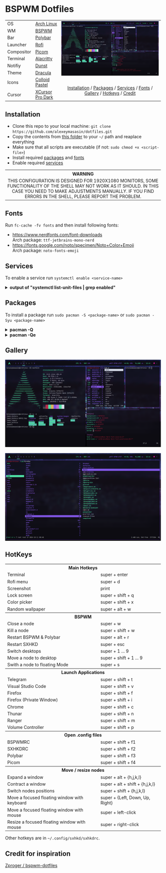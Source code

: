 <h1 align="left">BSPWM Dotfiles</h1> 

<table>
      <tr>
            <td>OS</td>
            <td><a target="_blank" href="https://archlinux.org/">Arch Linux</a></td>
            <td rowspan="10">
                  <img align="center" src="https://raw.githubusercontent.com/alexeymasasin/dotfiles/refs/heads/main/images/bspwm.png"/>
                  <br/><br/>
                  <p align="center">
                        <a href="#installation">Installation</a> / <a href="#packages">Packages</a> / <a href="#services">Services</a> / <a href="#fonts">Fonts</a>  / <a href="#gallery">Gallery</a> / <a href="#hotkeys">Hotkeys</a> / <a href="#credit">Credit</a> 
                  </p>
            </td>
      </tr>
      <tr>
            <td>WM</td>
            <td><a target="_blank" href="https://github.com/baskerville/bspwm">BSPWM</a></td>
      </tr>
      <tr>
            <td>Bar</td>
            <td><a target="_blank" href="https://github.com/polybar/polybar">Polybar</a></td>
      </tr>
      <tr>
            <td>Launcher</td>
            <td><a target="_blank" href="https://github.com/davatorium/rofi">Rofi</a></td>
      </tr>
      <tr>
            <td>Compositor</td>
            <td><a target="_blank" href="https://github.com/FT-Labs/picom">Picom</a></td>
      </tr>
      <tr>
            <td>Terminal</td>
            <td><a href="https://alacritty.org/">Alacritty</a></td>
      </tr>
      <tr>
            <td>Notifiy</td>
            <td><a target="_blank" href="https://github.com/dunst-project/dunst">Dunst</a></td>
      </tr>
      <tr>
            <td>Theme</td>
            <td><a target="_blank" href="https://draculatheme.com/gtk">Dracula</a></td>
      </tr>
      <tr>
            <td>Icons</td>
            <td><a target="_blank" href="https://www.gnome-look.org/p/2200291">Colloid Pastel</a></td>
      </tr>
      <tr>
            <td>Cursor</td>
            <td><a target="_blank" href="https://www.gnome-look.org/p/1481466">XCursor Pro Dark</a></td>
      </tr>
      
</table>

<h2 id="installation">Installation</h2>

- Clone this repo to your local machine: `git clone https://github.com/alexeymasasin/dotfiles.git`
- Copy the contents from [this folder](https://github.com/alexeymasasin/dotfiles/tree/main/bspwm) to your `~/` path and reaplace everything
- Make sure that all scripts are executable (if not: `sudo chmod +x <script-file>`)
- Install required <a href="#packages">packages</a> and <a href="#fonts">fonts</a>
- Enable required <a href="#services">services</a>

<table align="center">
   <tr>
      <th align="center">
         WARNING
      </th>
   </tr>
   <tr>
      <td align="center">
        THIS CONFIGURATION IS DESIGNED FOR 1920X1080 MONITORS,
        SOME FUNCTIONALITY OF THE SHELL MAY NOT WORK AS IT SHOULD.
        IN THIS CASE YOU NEED TO MAKE ADJUSTMENTS MANUALLY.
        IF YOU FIND ERRORS IN THE SHELL, PLEASE REPORT THE PROBLEM.
   </tr>
</table>

<h2 id="fonts">Fonts</h2>

Run `fc-cache -fv fonts` and then install following fonts:
- https://www.nerdfonts.com/font-downloads <br>
      Arch package: `ttf-jetbrains-mono-nerd`
- https://fonts.google.com/noto/specimen/Noto+Color+Emoji <br>
      Arch package: `noto-fonts-emoji`

<h2 id="services">Services</h2>

To enable a service run `systemctl enable <service-name>`
      
<details>
      <summary><b>output of "systemctl list-unit-files | grep enabled"</b></summary>
      
      bluetooth-autoconnect.service                enabled         disabled
      bluetooth.service                            enabled         disabled
      getty@.service                               enabled         enabled
      ly.service                                   enabled         disabled
      NetworkManager-dispatcher.service            enabled         disabled
      NetworkManager-wait-online.service           enabled         disabled
      NetworkManager.service                       enabled         disabled
      openrgb.service                              enabled         disabled
      systemd-boot-update.service                  disabled        enabled
      systemd-confext.service                      disabled        enabled
      systemd-fsck-root.service                    enabled-runtime disabled
      systemd-homed-activate.service               disabled        enabled
      systemd-homed.service                        disabled        enabled
      systemd-network-generator.service            disabled        enabled
      systemd-networkd-wait-online.service         disabled        enabled
      systemd-networkd.service                     disabled        enabled
      systemd-pstore.service                       disabled        enabled
      systemd-remount-fs.service                   enabled-runtime disabled
      systemd-resolved.service                     disabled        enabled
      systemd-sysext.service                       disabled        enabled
      systemd-timesyncd.service                    enabled         enabled
      systemd-journald-audit.socket                disabled        enabled
      systemd-mountfsd.socket                      disabled        enabled
      systemd-nsresourced.socket                   disabled        enabled
      systemd-userdbd.socket                       enabled         enabled
      machines.target                              disabled        enabled
      reboot.target                                disabled        enabled
      remote-cryptsetup.target                     disabled        enabled
      remote-fs.target                             enabled         enabled
      fstrim.timer                                 enabled         disabled
</details>

<h2 id="packages">Packages</h2>

To install a package run `sudo pacman -S <package-name>` or `sudo pacman -Syu <package-name>`

<details>  
  <summary><b>pacman -Q</b></summary>      
  
  ```
a52dec
abseil-cpp
acl
ada
adobe-source-code-pro-fonts
adwaita-cursors
adwaita-icon-theme
adwaita-icon-theme-legacy
alacritty
alsa-card-profiles
alsa-lib
alsa-topology-conf
alsa-ucm-conf
alsa-utils
amd-ucode
aom
archlinux-keyring
argon2
aribb24
at-spi2-core
attr
audit
autoconf
automake
avahi
base
base-devel
bash
binutils
bison
blueberry
bluetooth-autoconnect
bluez
bluez-libs
bluez-tools
bluez-utils
brotli
bspwm
bzip2
c-ares
ca-certificates
ca-certificates-mozilla
ca-certificates-utils
cairo
cairomm-1.16
cantarell-fonts
coreutils
cryptsetup
curl
dav1d
db5.3
dbus
dbus-broker
dbus-broker-units
dbus-units
dconf
debugedit
default-cursors
deskreen
desktop-file-utils
device-mapper
diffutils
discord
dmenu
double-conversion
duktape
dunst
e2fsprogs
efibootmgr
efivar
ell
exo
expat
faad2
fakeroot
feh
ffmpeg
ffmpeg4.4
fftw
file
filesystem
findutils
firefox
flac
flameshot
flex
fontconfig
freeglut
freetype2
fribidi
fuse-common
fuse2
fuse3
gawk
gc
gcc
gcc-libs
gcr-4
gdbm
gdk-pixbuf2
gettext
giflib
girara
git
glib-networking
glib2
glibc
glibmm-2.68
glslang
glu
gmp
gnome-bluetooth
gnu-free-fonts
gnupg
gnutls
gobject-introspection-runtime
google-chrome
gperftools
gpgme
gpick
gpm
graphene
graphite
grep
groff
grub
gsettings-desktop-schemas
gsettings-system-schemas
gsm
gssdp
gst-plugin-pipewire
gst-plugins-bad-libs
gst-plugins-base-libs
gstreamer
gtest
gtk-update-icon-cache
gtk2
gtk3
gtk4
gtkmm-4.0
guile
gupnp
gupnp-igd
gvfs
gzip
harfbuzz
hicolor-icon-theme
hidapi
highway
htop
hunspell
hwdata
i2c-tools
i3lock
iana-etc
icu
imath
imlib2
intel-gmmlib
intel-media-driver
iproute2
iptables
iputils
iso-codes
iwd
jansson
jasper
jbigkit
json-c
json-glib
jsoncpp
kbd
kcoreaddons
keyutils
kguiaddons5
kmod
krb5
l-smash
lame
lcms2
libappindicator-gtk3
libarchive
libass
libassuan
libasyncns
libatasmart
libavc1394
libb2
libblockdev
libblockdev-crypto
libblockdev-fs
libblockdev-loop
libblockdev-mdraid
libblockdev-nvme
libblockdev-part
libblockdev-swap
libbluray
libbpf
libbs2b
libbytesize
libcanberra
libcap
libcap-ng
libcdio
libcdio-paranoia
libcloudproviders
libcolord
libconfig
libcups
libdaemon
libdatrie
libdbusmenu-glib
libdbusmenu-gtk3
libdca
libdeflate
libdispatch
libdovi
libdrm
libdvbpsi
libdvdnav
libdvdread
libebml
libedit
libelf
libepoxy
libev
libevdev
libevent
libexif
libfdk-aac
libffi
libfontenc
libfreeaptx
libgcrypt
libgirepository
libglvnd
libgnomekbd
libgpg-error
libgtop
libgudev
libice
libidn
libidn2
libiec61883
libinput
libisl
libjpeg-turbo
libjxl
libksba
liblc3
libldac
libldap
libluv
libmad
libmatroska
libmfx
libmm-glib
libmng
libmnl
libmodplug
libmpc
libmpcdec
libmpdclient
libmpeg2
libmysofa
libndp
libnetfilter_conntrack
libnewt
libnfnetlink
libnftnl
libnghttp2
libnghttp3
libnice
libnl
libnm
libnma
libnma-common
libnotify
libnsl
libnvme
libogg
libomxil-bellagio
libopenmpt
libp11-kit
libpcap
libpciaccess
libpgm
libpipewire
libplacebo
libpng
libproxy
libpsl
libptytty
libpulse
libraw1394
librsvg
libsamplerate
libsasl
libseccomp
libsecret
libsigc++-3.0
libsm
libsndfile
libsodium
libsoup3
libsoxr
libssh
libssh2
libstemmer
libsynctex
libsysprof-capture
libtar
libtasn1
libteam
libthai
libtheora
libtiff
libtirpc
libtool
libunibreak
libunistring
libunwind
libupnp
libusb
libutf8proc
libuv
libva
libva-intel-driver
libva-mesa-driver
libvdpau
libverto
libvlc
libvorbis
libvpl
libvpx
libvterm
libwacom
libwebp
libwireplumber
libx11
libxau
libxcb
libxcomposite
libxcrypt
libxcursor
libxcvt
libxdamage
libxdg-basedir
libxdmcp
libxext
libxfce4ui
libxfce4util
libxfixes
libxfont2
libxft
libxi
libxinerama
libxkbcommon
libxkbcommon-x11
libxkbfile
libxklavier
libxml2
libxmu
libxpm
libxrandr
libxrender
libxshmfence
libxss
libxt
libxtst
libxv
libxxf86vm
licenses
lilv
linux
linux-api-headers
linux-firmware
linux-firmware-whence
llvm-libs
lm_sensors
lmdb
lsof
lua
lua51-lpeg
luajit
lv2
lxappearance
ly
lz4
lzo
m4
mailcap
make
mbedtls2
md4c
mdadm
mesa
minizip
mkinitcpio
mkinitcpio-busybox
mobile-broadband-provider-info
mpdecimal
mpfr
mpg123
msgpack-c
mtdev
nano
ncurses
neofetch
neovim
nettle
network-manager-applet
networkmanager
nm-connection-editor
node-gyp
nodejs-lts-iron
nodejs-nopt
noto-fonts-cjk
noto-fonts-emoji
npm
npth
nspr
nss
ntfs-3g
ocl-icd
openal
opencore-amr
openexr
openh264
openjpeg2
openrgb
openssh
openssl
opus
orc
os-prober
p11-kit
pacman
pacman-mirrorlist
pam
pambase
pango
pangomm-2.48
parted
patch
pavucontrol
pciutils
pcre
pcre2
pcsclite
perl
perl-error
perl-mailtools
perl-timedate
picom
pinentry
pipewire
pipewire-alsa
pipewire-audio
pipewire-jack
pixman
pkgconf
polkit
polybar
popt
portaudio
procps-ng
protobuf
psmisc
pulseaudio
pulseaudio-bluetooth
python
python-dbus
python-gobject
python-prctl
python-setproctitle
qt5-base
qt5-declarative
qt5-svg
qt5-translations
qt5-wayland
qt5-x11extras
qt6-base
qt6-declarative
qt6-imageformats
qt6-svg
qt6-translations
qt6-wayland
ranger
rav1e
readline
ripgrep
rnnoise
rofi
rtkit
rubberband
rxvt-unicode
rxvt-unicode-terminfo
sbc
sdl2
sed
semver
serd
shaderc
shadow
shared-mime-info
slang
smartmontools
snappy
sord
sound-theme-freedesktop
speex
speexdsp
spirv-tools
sqlite
sratom
srt
startup-notification
sudo
svt-av1
sxhkd
systemd
systemd-libs
systemd-sysvcompat
taglib
tar
tdb
telegram-desktop
texinfo
thunar
thunar-volman
tinysparql
tpm2-tss
tree-sitter
tree-sitter-c
tree-sitter-lua
tree-sitter-markdown
tree-sitter-query
tree-sitter-vim
tree-sitter-vimdoc
tslib
ttf-liberation
tzdata
udisks2
unibilium
unzip
util-linux
util-linux-libs
v4l-utils
vapoursynth
vi
vid.stab
vim
vim-runtime
visual-studio-code-bin
vlc
vmaf
volume_key
vulkan-headers
vulkan-icd-loader
vulkan-intel
vulkan-radeon
wayland
webrtc-audio-processing-1
wget
which
wireless_tools
wireplumber
wpa_supplicant
x264
x265
xapp
xcb-proto
xcb-util
xcb-util-cursor
xcb-util-image
xcb-util-keysyms
xcb-util-renderutil
xcb-util-wm
xcb-util-xrm
xclip
xcolor
xdg-utils
xdo
xf86-input-libinput
xf86-video-amdgpu
xf86-video-ati
xf86-video-nouveau
xf86-video-vmware
xfconf
xkeyboard-config
xorg-fonts-encodings
xorg-server
xorg-server-common
xorg-setxkbmap
xorg-xauth
xorg-xinit
xorg-xkbcomp
xorg-xmodmap
xorg-xprop
xorg-xrandr
xorg-xrdb
xorg-xset
xorgproto
xvidcore
xxhash
xz
yarn
zathura
zeromq
zimg
zix
zlib
zram-generator
zstd
  ```
</details>
<details>
  <summary><b>pacman -Qe</b></summary>
      
```
alacritty
alsa-utils
amd-ucode
base
base-devel
blueberry
bluetooth-autoconnect
bluez-utils
bspwm
deskreen
discord
dmenu
dunst
efibootmgr
feh
firefox
flameshot
git
google-chrome
gpick
grub
gst-plugin-pipewire
gvfs
htop
i2c-tools
i3lock
intel-media-driver
iwd
libpulse
libva-intel-driver
libva-mesa-driver
linux
linux-firmware
lsof
lxappearance
ly
nano
neofetch
neovim
network-manager-applet
networkmanager
nodejs-lts-iron
noto-fonts-cjk
noto-fonts-emoji
npm
ntfs-3g
openrgb
os-prober
pavucontrol
picom
pipewire
pipewire-alsa
pipewire-jack
polybar
pulseaudio
pulseaudio-bluetooth
python-prctl
ranger
ripgrep
rofi
rxvt-unicode
smartmontools
sxhkd
telegram-desktop
thunar-volman
ttf-liberation
unzip
vi
vim
visual-studio-code-bin
vlc
vulkan-intel
vulkan-radeon
wget
wireless_tools
wireplumber
xclip
xcolor
xdg-utils
xdo
xf86-video-amdgpu
xf86-video-ati
xf86-video-nouveau
xf86-video-vmware
xorg-server
xorg-xinit
xorg-xrandr
yarn
zathura
zram-generator
```
</details>

<h2 id="gallery">Gallery</h2>
<p align="center">
<img src="https://raw.githubusercontent.com/alexeymasasin/dotfiles/refs/heads/main/images/bspwm.png" />
    &nbsp;&nbsp;
<img src="https://raw.githubusercontent.com/alexeymasasin/dotfiles/refs/heads/main/images/ranger.png" />
</p>

<h2 id="hotkeys">HotKeys</h2>
<table>
      <tr>
            <th colspan="2">Main Hotkeys</th>
      </tr>
      <tr>
            <td>Terminal</td>
            <td>super + enter</td>
      </tr>
      <tr>
            <td>Rofi menu</td>
            <td>super + d</td>
      </tr>
      <tr>
            <td>Screenshot</td>
            <td>print</td>
      </tr>
      <tr>
            <td>Lock screen</td>
            <td>super + shift + q</td>
      </tr>
      <tr>
            <td>Color picker</td>
            <td>super + shift + x</td>
      </tr>
      <tr>
            <td>Random wallpaper</td>
            <td>super + alt + w</td>
      </tr>
      <tr>
            <th colspan="2"><b>BSPWM</b></th>
      </tr>
      <tr>
            <td>Close a node</td>
            <td>super + w</td>
      </tr>
      <tr>
            <td>Kill a node</td>
            <td>super + shift + w</td>
      </tr>
      <tr>
            <td>Restart BSPWM & Polybar</td>
            <td>super + alt + r</td>
      </tr>
      <tr>
            <td>Restart SXHKD</td>
            <td>super + esc</td>
      </tr>
      <tr>
            <td>Switch desktops</td>
            <td>super + 1 ... 9</td>
      </tr>
      <tr>
            <td>Move a node to desktop</td>
            <td>super + shift + 1 ... 9</td>
      </tr>
      <tr>
            <td>Swith a node to floating Mode</td>
            <td>super + s</td>
      </tr>
      <tr>
            <th colspan="2"><b>Launch Applications</b></th>
      </tr>
      <tr>
            <td>Telegram</td>
            <td>super + shift + t</td>
      </tr>
      <tr>
            <td>Visual Studio Code</td>
            <td>super + shift + v</td>
      </tr>
      <tr>
            <td>Firefox</td>
            <td>super + shift + f</td>
      </tr>
      <tr>
            <td>Firefox (Private Window)</td>
            <td>super + shift + i</td>
      </tr>
      <tr>
            <td>Chrome</td>
            <td>super + shift + c</td>
      </tr>
      <tr>
            <td>Thunar</td>
            <td>super + shift + n</td>
      </tr>
      <tr>
            <td>Ranger</td>
            <td>super + shift + m</td>
      </tr>
      <tr>
            <td>Volume Controller</td>
            <td>super + shift + p</td>
      </tr>
      <tr>
            <th colspan="2"><b>Open .config files</b></th>
      </tr>
      <tr>
            <td>BSPWMRC</td>
            <td>super + shift + f1</td>
      </tr>
      <tr>
            <td>SXHKDRC</td>
            <td>super + shift + f2</td>
      </tr>
      <tr>
            <td>Polybar</td>
            <td>super + shift + f3</td>
      </tr>
      <tr>
            <td>Picom</td>
            <td>super + shift + f4</td>
      </tr>
            <th colspan="2"><b>Move / resize nodes</b></th>
      </tr>
      <tr>
            <td>Expand a window</td>
            <td>super + alt + {h,j,k,l}</td>
      </tr>
      <tr>
            <td>Contract a window</td>
            <td>super + alt + shift + {h,j,k,l}</td>
      </tr>
      <tr>
            <td>Switch nodes positions</td>
            <td>super + shift + {h,j,k,l}</td>
      </tr>
      <tr>
            <td>Move a focused floating window with keyboard</td>
            <td>super + {Left, Down, Up, Right}</td>
      </tr>
      <tr>
            <td>Move a focused floating window with mouse</td>
            <td>super + left-click</td>
      </tr>
      <tr>
            <td>Resize a focused floating window with mouse</td>
            <td>super + right-click</td>
      </tr>
</table>

Other hotkeys are in `~/.config/sxhkd/sxhkdrc`.

<h2 id="credit">Credit for inspiration</h2>

[Zproger / bspwm-dotfiles](https://github.com/Zproger/bspwm-dotfiles)
